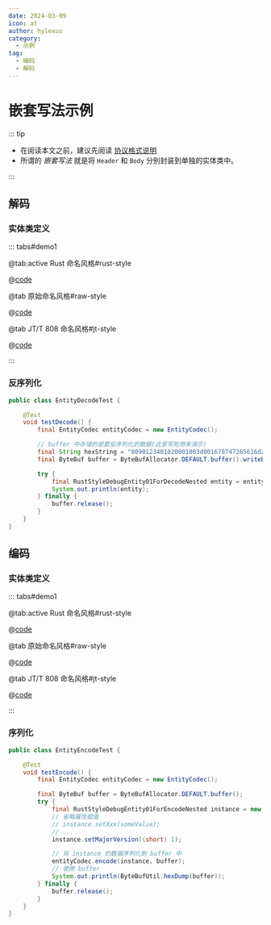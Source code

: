 ```yaml
---
date: 2024-03-09
icon: at
author: hylexus
category:
  - 示例
tag:
  - 编码
  - 解码
---
```


# 嵌套写法示例

::: tip

- 在阅读本文之前，建议先阅读 [协议格式说明](protocol.md)
- 所谓的 _嵌套写法_ 就是将 `Header` 和 `Body` 分别封装到单独的实体类中。

:::

## 解码

### 实体类定义

::: tabs#demo1

@tab:active Rust 命名风格#rust-style

@[code](@src/core/entity-codec/RustStyleDebugEntity01ForDecodeNested.java)

@tab 原始命名风格#raw-style

@[code](@src/core/entity-codec/RawStyleDebugEntity01ForDecodeNested.java)

@tab JT/T 808 命名风格#jt-style

@[code](@src/core/entity-codec/JtStyleDebugEntity01ForDecodeNested.java)

:::

### 反序列化

```java {12,15}
public class EntityDecodeTest {

    @Test
    void testDecode() {
        final EntityCodec entityCodec = new EntityCodec();

        // buffer 中存储的是要反序列化的数据(这里写死用来演示)
        final String hexString = "8090123401020001003d001678747265616d2d636f6465632ee794a8e688b7e5908d001178747265616d2d636f6465632ec3dcc2eb3230323130323033013911112222270fff9c";
        final ByteBuf buffer = ByteBufAllocator.DEFAULT.buffer().writeBytes(XtreamBytes.decodeHex(hexString));

        try {
            final RustStyleDebugEntity01ForDecodeNested entity = entityCodec.decode(RustStyleDebugEntity01ForDecodeNested.class, buffer);
            System.out.println(entity);
        } finally {
            buffer.release();
        }
    }
}
```

## 编码

### 实体类定义

::: tabs#demo1

@tab:active Rust 命名风格#rust-style

@[code](@src/core/entity-codec/RustStyleDebugEntity01ForEncodeNested.java)

@tab 原始命名风格#raw-style

@[code](@src/core/entity-codec/RawStyleDebugEntity01ForEncodeNested.java)

@tab JT/T 808 命名风格#jt-style

@[code](@src/core/entity-codec/JtStyleDebugEntity01ForEncodeNested.java)

:::

### 序列化

```java {16,20}
public class EntityEncodeTest {

    @Test
    void testEncode() {
        final EntityCodec entityCodec = new EntityCodec();

        final ByteBuf buffer = ByteBufAllocator.DEFAULT.buffer();
        try {
            final RustStyleDebugEntity01ForEncodeNested instance = new RustStyleDebugEntity01ForEncodeNested();
            // 省略属性赋值
            // instance.setXxx(someValue);
            // ...
            instance.setMajorVersion((short) 1);

            // 将 instance 的数据序列化到 buffer 中
            entityCodec.encode(instance, buffer);
            // 使用 buffer
            System.out.println(ByteBufUtil.hexDump(buffer));
        } finally {
            buffer.release();
        }
    }
}
```
